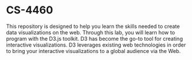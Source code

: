 # CS-4460
This repository is designed to help you learn the skills needed to create data visualizations on the web. Through this lab, you will learn how to program with the D3.js toolkit. D3 has become the go-to tool for creating interactive visualizations. D3 leverages existing web technologies in order to bring your interactive visualizations to a global audience via the Web.
